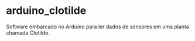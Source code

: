 # arduino_clotilde
Software embarcado no Arduino para ler dados de sensores em uma planta chamada Clotilde. 
